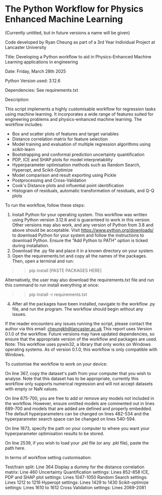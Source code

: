 # The Python Workflow for Physics Enhanced Machine Learning

(Currently untitled, but in future versions a name will be given)

Code developed by Ryan Cheung as part of a 3rd Year Individual Project at Lancaster University

Title: Developing a Python workflow to aid in Physics-Enhanced Machine Learning applications in engineering

Date: Friday, March 28th 2025

Python Version used: 3.12.6

Dependencies: See requirements.txt

Description:

This script implements a highly customisable workflow for regression tasks using machine learning.
It incorporates a wide range of features suited for engineering problems and physics-enhanced machine learning.
The workflow includes:

- Box and scatter plots of features and target variables
- Distance correlation matrix for feature selection
- Model training and evaluation of multiple regression algorithms using scikit-learn
- Bootstrapping and conformal prediction uncertainty quantification
- PDP, ICE and SHAP plots for model interpretability
- Hyperparameter optimisation methods such as Random Search, Hyperopt, and Scikit-Optimize
- Model comparison and result exporting using Pickle
- Postprocessing and Cross-Validation
- Cook's Distance plots and influential point identification
- Histogram of residuals, automatic transformation of residuals, and Q-Q plots

To run the workflow, follow these steps:
1)	Install Python for your operating system. This workflow was written using Python version 3.12.6 and is guaranteed to work in this version. Other versions may also work, and any version of Python from 3.8 and above should be acceptable.
Visit https://www.python.org/downloads/ to download Python for your system and follow the instructions to download Python. Ensure the “Add Python to PATH” option is ticked during installation.
2)	Download the .py file and place it in a known directory on your system. 
3)	Open the requirements.txt and copy all the names of the packages. Then, open a terminal and run:
>>pip install [PASTE PACKAGES HERE]

Alternatively, the user may also download the requirements.txt file and run this command to run install everything at once:
>>pip install -r requirements.txt

4)	After all the packages have been installed, navigate to the workflow .py file, and run the program. The workflow should begin without any issues.

If the reader encounters any issues running the script, please contact the author via this email: cheungkh@lancaster.ac.uk
This report uses Version 0.1.0 of the workflow. Future versions may have updated dependencies, so ensure that the appropriate version of the workflow and packages are used.
Note: This workflow uses pywin32, a library that only works on Windows operating systems. As of version 0.1.0, this workflow is only compatible with Windows.

To customise the workflow to work on your device:

On line 367, copy the dataset's path from your computer that you wish to analyse. Note that this dataset has to be appropriate, currently this workflow only supports numerical regression and will not accept datasets with empty or NaN values.

On line 675-700, you are free to add or remove any models not included in the workflow. However, ensure omitted models are commented out in lines 689-700 and models that are added are defined and properly embedded. The default hyperparameters can be changed on lines 482-534 and the hyperparameter search space can be changed on lines 540-594.

On line 1873, specify the path on your computer to where you want your hyperparameter optimisation results to be stored.

On line 2539, if you wish to load your .pkl file (or any .pkl file), paste the path here.

In terms of workflow setting customisation:

Test/train split: Line 364
Display a dummy for the distance correlation matrix: Line 460
Uncertainty Quantification settings: Lines 852-858
ICE, PDP and SHAP plot settings: Lines 1047-1050
Random Search settings: Lines 1212 to 1216
Hyperopt settings: Lines 1429 to 1430
Scikit-optimize settings: Lines 1610 to 1612
Cross Validation settings: Lines 2069-2081
